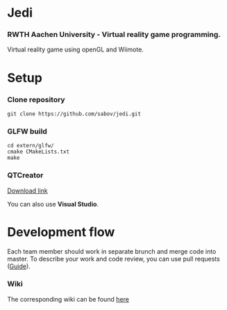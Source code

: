 Jedi
====

### RWTH Aachen University - Virtual reality game programming.
Virtual reality game using openGL and Wiimote.

# Setup

### Clone repository

```
git clone https://github.com/sabov/jedi.git
```

### GLFW build

```
cd extern/glfw/
cmake CMakeLists.txt
make
```

### QTCreator

[Download link](https://qt-project.org/downloads/)

You can also use **Visual Studio**.

# Development flow

Each team member should work in separate brunch and merge code into master.
To describe your work and code review, you can use pull requests ([Guide](https://guides.github.com/introduction/flow/index.html)).


### Wiki
The corresponding wiki can be found [here](https://github.com/sabov/jedi/wiki)
